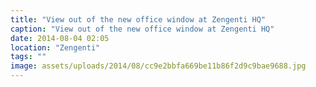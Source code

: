 ```yaml
---
title: "View out of the new office window at Zengenti HQ"
caption: "View out of the new office window at Zengenti HQ"
date: 2014-08-04 02:05
location: "Zengenti"
tags: ""
image: assets/uploads/2014/08/cc9e2bbfa669be11b86f2d9c9bae9688.jpg
---
```

